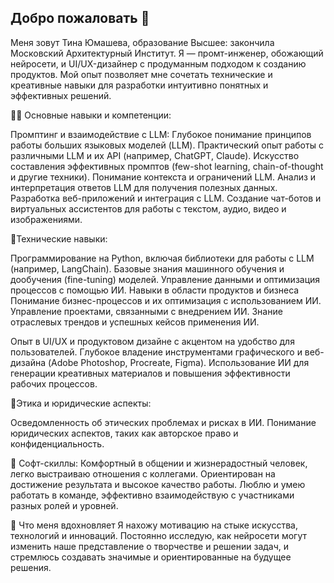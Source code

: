 ## Добро пожаловать 👋

Меня зовут Тина Юмашева, образование Высшее: закончила Московский Архитектурный Институт.
Я — промт-инженер, обожающий нейросети, и  UI/UX-дизайнер с продуманным подходом к созданию продуктов.
Мой опыт позволяет мне сочетать технические и креативные навыки для разработки интуитивно понятных и эффективных решений.


👩‍💻 Основные навыки и компетенции:

Промптинг и взаимодействие с LLM:
Глубокое понимание принципов работы больших языковых моделей (LLM).
Практический опыт работы с различными LLM и их API (например, ChatGPT, Claude).
Искусство составления эффективных промптов (few-shot learning, chain-of-thought и другие техники).
Понимание контекста и ограничений LLM.
Анализ и интерпретация ответов LLM для получения полезных данных.
Разработка веб-приложений и интеграция с LLM.
Создание чат-ботов и виртуальных ассистентов для работы с текстом, аудио, видео и изображениями.


💼Технические навыки:

Программирование на Python, включая библиотеки для работы с LLM (например, LangChain).
Базовые знания машинного обучения и дообучения (fine-tuning) моделей.
Управление данными и оптимизация процессов с помощью ИИ.
Навыки в области продуктов и бизнеса
Понимание бизнес-процессов и их оптимизация с использованием ИИ.
Управление проектами, связанными с внедрением ИИ.
Знание отраслевых трендов и успешных кейсов применения ИИ.

Опыт в UI/UX и продуктовом дизайне с акцентом на удобство для пользователей.
Глубокое владение инструментами графического и веб-дизайна (Adobe Photoshop, Procreate, Figma).
Использование ИИ для генерации креативных материалов и повышения эффективности рабочих процессов.

💼Этика и юридические аспекты:

Осведомленность об этических проблемах и рисках в ИИ.
Понимание юридических аспектов, таких как авторское право и конфиденциальность.


💼 Софт-скиллы:
Комфортный в общении и жизнерадостный человек, легко выстраиваю отношения с коллегами.
Ориентирован на достижение результата и высокое качество работы.
Люблю и умею работать в команде, эффективно взаимодействую с участниками разных ролей и уровней.

🌟 Что меня вдохновляет
Я нахожу мотивацию на стыке искусства, технологий и инноваций. 
Постоянно исследую, как нейросети могут изменить наше представление о творчестве и решении задач, и стремлюсь создавать значимые и ориентированные на будущее решения.
